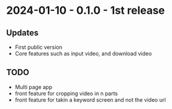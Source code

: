 # 2024-01-10 - 0.1.0 - 1st release

## Updates
- First public version
- Core features such as input video, and download video


## TODO
- Multi page app 
- front feature for cropping video in n parts
- front feature for takin a keyword screen and not the video url 